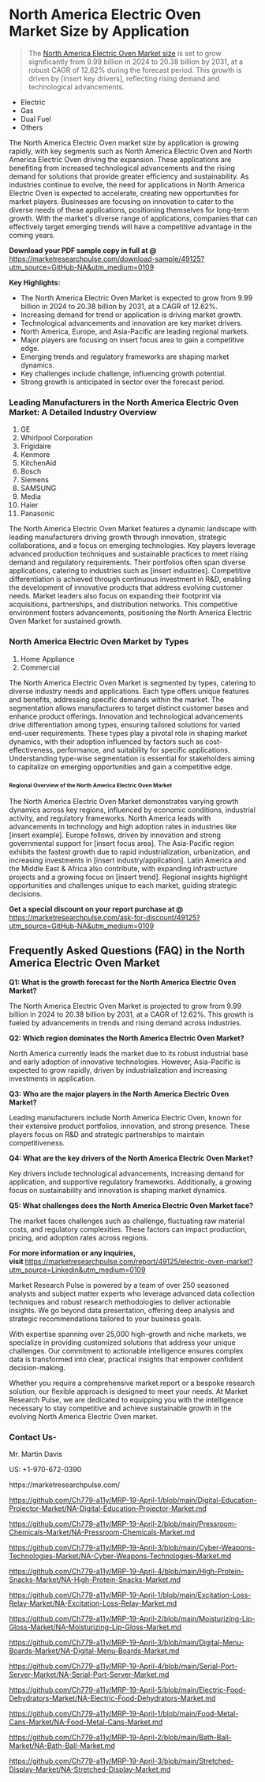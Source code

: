 <h1>North America Electric Oven Market&nbsp;Size by Application</h1><blockquote><p>The <a href="https://marketresearchpulse.com/download-sample/49125?utm_source=GitHub-NA&amp;utm_medium=0109">North America Electric Oven Market size</a> is set to grow significantly from 9.99 billion in 2024 to 20.38 billion by 2031, at a robust CAGR of 12.62% during the forecast period. This growth is driven by [insert key drivers], reflecting rising demand and technological advancements.</p></blockquote><ul><li>Electric<li> Gas<li> Dual Fuel<li> Others</li></ul><p>The North America Electric Oven market size by application is growing rapidly, with key segments such as North America Electric Oven and North America Electric Oven driving the expansion. These applications are benefiting from increased technological advancements and the rising demand for solutions that provide greater efficiency and sustainability. As industries continue to evolve, the need for applications in North America Electric Oven is expected to accelerate, creating new opportunities for market players. Businesses are focusing on innovation to cater to the diverse needs of these applications, positioning themselves for long-term growth. With the market's diverse range of applications, companies that can effectively target emerging trends will have a competitive advantage in the coming years.</p><p><strong>Download your PDF sample copy in full at @ </strong><a href="https://marketresearchpulse.com/download-sample/49125?utm_source=GitHub-NA&amp;utm_medium=0109">https://marketresearchpulse.com/download-sample/49125?utm_source=GitHub-NA&amp;utm_medium=0109</a></p><p><strong>Key Highlights: </strong></p><ul><li>The North America Electric Oven Market is expected to grow from 9.99 billion in 2024 to 20.38 billion by 2031, at a CAGR of 12.62%.</li><li>Increasing demand for trend or application is driving market growth.</li><li>Technological advancements and innovation are key market drivers.</li><li>North America, Europe, and Asia-Pacific are leading regional markets.</li><li>Major players are focusing on insert focus area to gain a competitive edge.</li><li>Emerging trends and regulatory frameworks are shaping market dynamics.</li><li>Key challenges include challenge, influencing growth potential.</li><li>Strong growth is anticipated in sector over the forecast period.</li></ul><h3>Leading Manufacturers in the North America Electric Oven Market: A Detailed Industry Overview</h3><ol><li>GE</li><li>Whirlpool Corporation</li><li>Frigidaire</li><li>Kenmore</li><li>KitchenAid</li><li>Bosch</li><li>Siemens</li><li>SAMSUNG</li><li>Media</li><li>Haier</li><li>Panasonic</li></ol><div class="flex max-w-full flex-col flex-grow"><div class="min-h-8 text-message flex w-full flex-col items-end gap-2 whitespace-normal break-words [.text-message+&amp;]:mt-5" dir="auto" data-message-author-role="assistant" data-message-id="fd8432e4-4910-450d-b182-61b7bfb0a01f" data-message-model-slug="gpt-4o"><div class="flex w-full flex-col gap-1 empty:hidden first:pt-[3px]"><div class="markdown prose w-full break-words dark:prose-invert light"><p>The North America Electric Oven Market features a dynamic landscape with leading manufacturers driving growth through innovation, strategic collaborations, and a focus on emerging technologies. Key players leverage advanced production techniques and sustainable practices to meet rising demand and regulatory requirements. Their portfolios often span diverse applications, catering to industries such as [insert industries]. Competitive differentiation is achieved through continuous investment in R&amp;D, enabling the development of innovative products that address evolving customer needs. Market leaders also focus on expanding their footprint via acquisitions, partnerships, and distribution networks. This competitive environment fosters advancements, positioning the North America Electric Oven Market for sustained growth.</p></div></div></div></div><h3>North America Electric Oven Market by Types</h3><ol><li>Home Appliance<li> Commercial</li></ol><div class="flex max-w-full flex-col flex-grow"><div class="min-h-8 text-message flex w-full flex-col items-end gap-2 whitespace-normal break-words [.text-message+&amp;]:mt-5" dir="auto" data-message-author-role="assistant" data-message-id="084470be-0bb7-4664-bddf-5156b4f41249" data-message-model-slug="gpt-4o-mini"><div class="flex w-full flex-col gap-1 empty:hidden first:pt-[3px]"><div class="markdown prose w-full break-words dark:prose-invert light"><p>The North America Electric Oven Market is segmented by types, catering to diverse industry needs and applications. Each type offers unique features and benefits, addressing specific demands within the market. The segmentation allows manufacturers to target distinct customer bases and enhance product offerings. Innovation and technological advancements drive differentiation among types, ensuring tailored solutions for varied end-user requirements. These types play a pivotal role in shaping market dynamics, with their adoption influenced by factors such as cost-effectiveness, performance, and suitability for specific applications. Understanding type-wise segmentation is essential for stakeholders aiming to capitalize on emerging opportunities and gain a competitive edge.</p></div></div></div></div><h3><span style="font-size: 11px;">Regional Overview of the North America Electric Oven Market</span></h3><div class="flex max-w-full flex-col flex-grow"><div class="min-h-8 text-message flex w-full flex-col items-end gap-2 whitespace-normal break-words [.text-message+&amp;]:mt-5" dir="auto" data-message-author-role="assistant" data-message-id="e9038762-ce64-4e30-91c9-9bd413514231" data-message-model-slug="gpt-4o-mini"><div class="flex w-full flex-col gap-1 empty:hidden first:pt-[3px]"><div class="markdown prose w-full break-words dark:prose-invert light"><p>The North America Electric Oven Market demonstrates varying growth dynamics across key regions, influenced by economic conditions, industrial activity, and regulatory frameworks. North America leads with advancements in technology and high adoption rates in industries like [insert example]. Europe follows, driven by innovation and strong governmental support for [insert focus area]. The Asia-Pacific region exhibits the fastest growth due to rapid industrialization, urbanization, and increasing investments in [insert industry/application]. Latin America and the Middle East &amp; Africa also contribute, with expanding infrastructure projects and a growing focus on [insert trend]. Regional insights highlight opportunities and challenges unique to each market, guiding strategic decisions.</p></div></div></div></div><p><strong>Get a special discount on your report purchase at @ </strong><a href="https://marketresearchpulse.com/ask-for-discount/49125?utm_source=GitHub-NA&amp;utm_medium=0109">https://marketresearchpulse.com/ask-for-discount/49125?utm_source=GitHub-NA&amp;utm_medium=0109</a></p><h2>Frequently Asked Questions (FAQ) in the North America Electric Oven Market</h2><p><strong>Q1: What is the growth forecast for the North America Electric Oven Market?</strong></p><p>The North America Electric Oven Market is projected to grow from 9.99 billion in 2024 to 20.38 billion by 2031, at a CAGR of 12.62%. This growth is fueled by advancements in trends and rising demand across industries.</p><p><strong>Q2: Which region dominates the North America Electric Oven Market?</strong></p><p>North America currently leads the market due to its robust industrial base and early adoption of innovative technologies. However, Asia-Pacific is expected to grow rapidly, driven by industrialization and increasing investments in application.</p><p><strong>Q3: Who are the major players in the North America Electric Oven Market?</strong></p><p>Leading manufacturers include North America Electric Oven, known for their extensive product portfolios, innovation, and strong presence. These players focus on R&amp;D and strategic partnerships to maintain competitiveness.</p><p><strong>Q4: What are the key drivers of the North America Electric Oven Market?</strong></p><p>Key drivers include technological advancements, increasing demand for application, and supportive regulatory frameworks. Additionally, a growing focus on sustainability and innovation is shaping market dynamics.</p><p><strong>Q5: What challenges does the North America Electric Oven Market face?</strong></p><p>The market faces challenges such as challenge, fluctuating raw material costs, and regulatory complexities. These factors can impact production, pricing, and adoption rates across regions.</p><p><strong>For more information or any inquiries, visit&nbsp;</strong><a href="https://marketresearchpulse.com/report/49125/electric-oven-market?utm_source=Linkedin&utm_medium=0109">https://marketresearchpulse.com/report/49125/electric-oven-market?utm_source=Linkedin&utm_medium=0109</a></p><p>Market Research Pulse is powered by a team of over 250 seasoned analysts and subject matter experts who leverage advanced data collection techniques and robust research methodologies to deliver actionable insights. We go beyond data presentation, offering deep analysis and strategic recommendations tailored to your business goals.</p><p>With expertise spanning over 25,000 high-growth and niche markets, we specialize in providing customized solutions that address your unique challenges. Our commitment to actionable intelligence ensures complex data is transformed into clear, practical insights that empower confident decision-making.</p><p>Whether you require a comprehensive market report or a bespoke research solution, our flexible approach is designed to meet your needs. At Market Research Pulse, we are dedicated to equipping you with the intelligence necessary to stay competitive and achieve sustainable growth in the evolving North America Electric Oven market.</p><h3><strong>Contact Us-</strong></h3><p>Mr. Martin Davis</p><p>US: +1-970-672-0390</p><p>https://marketresearchpulse.com/</p><p><a href="https://github.com/Ch779-a11y/MRP-19-April-1/blob/main/Digital-Education-Projector-Market/NA-Digital-Education-Projector-Market.md">https://github.com/Ch779-a11y/MRP-19-April-1/blob/main/Digital-Education-Projector-Market/NA-Digital-Education-Projector-Market.md</a></p><p><a href="https://github.com/Ch779-a11y/MRP-19-April-2/blob/main/Pressroom-Chemicals-Market/NA-Pressroom-Chemicals-Market.md">https://github.com/Ch779-a11y/MRP-19-April-2/blob/main/Pressroom-Chemicals-Market/NA-Pressroom-Chemicals-Market.md</a></p><p><a href="https://github.com/Ch779-a11y/MRP-19-April-3/blob/main/Cyber-Weapons-Technologies-Market/NA-Cyber-Weapons-Technologies-Market.md">https://github.com/Ch779-a11y/MRP-19-April-3/blob/main/Cyber-Weapons-Technologies-Market/NA-Cyber-Weapons-Technologies-Market.md</a></p><p><a href="https://github.com/Ch779-a11y/MRP-19-April-4/blob/main/High-Protein-Snacks-Market/NA-High-Protein-Snacks-Market.md">https://github.com/Ch779-a11y/MRP-19-April-4/blob/main/High-Protein-Snacks-Market/NA-High-Protein-Snacks-Market.md</a></p><p><a href="https://github.com/Ch779-a11y/MRP-19-April-1/blob/main/Excitation-Loss-Relay-Market/NA-Excitation-Loss-Relay-Market.md">https://github.com/Ch779-a11y/MRP-19-April-1/blob/main/Excitation-Loss-Relay-Market/NA-Excitation-Loss-Relay-Market.md</a></p><p><a href="https://github.com/Ch779-a11y/MRP-19-April-2/blob/main/Moisturizing-Lip-Gloss-Market/NA-Moisturizing-Lip-Gloss-Market.md">https://github.com/Ch779-a11y/MRP-19-April-2/blob/main/Moisturizing-Lip-Gloss-Market/NA-Moisturizing-Lip-Gloss-Market.md</a></p><p><a href="https://github.com/Ch779-a11y/MRP-19-April-3/blob/main/Digital-Menu-Boards-Market/NA-Digital-Menu-Boards-Market.md">https://github.com/Ch779-a11y/MRP-19-April-3/blob/main/Digital-Menu-Boards-Market/NA-Digital-Menu-Boards-Market.md</a></p><p><a href="https://github.com/Ch779-a11y/MRP-19-April-4/blob/main/Serial-Port-Server-Market/NA-Serial-Port-Server-Market.md">https://github.com/Ch779-a11y/MRP-19-April-4/blob/main/Serial-Port-Server-Market/NA-Serial-Port-Server-Market.md</a></p><p><a href="https://github.com/Ch779-a11y/MRP-19-April-5/blob/main/Electric-Food-Dehydrators-Market/NA-Electric-Food-Dehydrators-Market.md">https://github.com/Ch779-a11y/MRP-19-April-5/blob/main/Electric-Food-Dehydrators-Market/NA-Electric-Food-Dehydrators-Market.md</a></p><p><a href="https://github.com/Ch779-a11y/MRP-19-April-1/blob/main/Food-Metal-Cans-Market/NA-Food-Metal-Cans-Market.md">https://github.com/Ch779-a11y/MRP-19-April-1/blob/main/Food-Metal-Cans-Market/NA-Food-Metal-Cans-Market.md</a></p><p><a href="https://github.com/Ch779-a11y/MRP-19-April-2/blob/main/Bath-Ball-Market/NA-Bath-Ball-Market.md">https://github.com/Ch779-a11y/MRP-19-April-2/blob/main/Bath-Ball-Market/NA-Bath-Ball-Market.md</a></p><p><a href="https://github.com/Ch779-a11y/MRP-19-April-3/blob/main/Stretched-Display-Market/NA-Stretched-Display-Market.md">https://github.com/Ch779-a11y/MRP-19-April-3/blob/main/Stretched-Display-Market/NA-Stretched-Display-Market.md</a></p>
